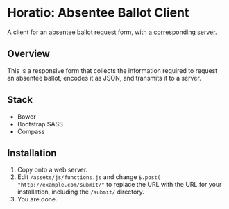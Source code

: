 # Horatio: Absentee Ballot Client


A client for an absentee ballot request form, with [a corresponding server](https://github.com/waldoj/absentee-server/).

## Overview

This is a responsive form that collects the information required to request an absentee ballot, encodes it as JSON, and transmits it to a server.

## Stack

* Bower
* Bootstrap SASS
* Compass

## Installation

1. Copy onto a web server.
2. Edit `/assets/js/functions.js` and change `$.post( "http://example.com/submit/"` to replace the URL with the URL for your installation, including the `/submit/` directory.
3. You are done.
